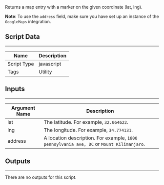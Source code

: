 Returns a map entry with a marker on the given coordinate (lat, lng).

**Note**: To use the `address` field, make sure you have set up an instance of the `GoogleMaps` integration.  

## Script Data

---

| **Name** | **Description** |
| --- | --- |
| Script Type | javascript |
| Tags | Utility |


## Inputs

---

| **Argument Name** | **Description** |
| --- | --- |
| lat | The latitude. For example, `32.064622`. |
| lng | The longitude. For example, `34.774131`. |
| address | A location description. For example, `1600 pennsylvania ave, DC` or `Mount Kilimanjaro`.|

## Outputs

---
There are no outputs for this script.
